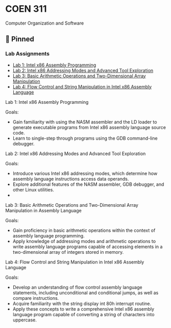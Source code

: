 # COEN 311
Computer Organization and Software

## 📌 Pinned

### Lab Assignments
- [Lab 1: Intel x86 Assembly Programming](https://github.com/mdkaba/COEN311/tree/main/Lab%201-%20COEN311)
- [Lab 2: Intel x86 Addressing Modes and Advanced Tool Exploration](link_to_lab2)
- [Lab 3: Basic Arithmetic Operations and Two-Dimensional Array Manipulation](link_to_lab3)
- [Lab 4: Flow Control and String Manipulation in Intel x86 Assembly Language](link_to_lab4)

Lab 1: Intel x86 Assembly Programming

Goals:
- Gain familiarity with using the NASM assembler and the LD loader to generate executable programs from Intel x86 assembly language source code.
- Learn to single-step through programs using the GDB command-line debugger.


Lab 2: Intel x86 Addressing Modes and Advanced Tool Exploration

Goals:
- Introduce various Intel x86 addressing modes, which determine how assembly language instructions access data operands.
- Explore additional features of the NASM assembler, GDB debugger, and other Linux utilities.
- 

Lab 3: Basic Arithmetic Operations and Two-Dimensional Array Manipulation in Assembly Language

Goals:
- Gain proficiency in basic arithmetic operations within the context of assembly language programming.
- Apply knowledge of addressing modes and arithmetic operations to write assembly language programs capable of accessing elements in a two-dimensional array of integers stored in memory.


Lab 4: Flow Control and String Manipulation in Intel x86 Assembly Language

Goals:
- Develop an understanding of flow control assembly language statements, including unconditional and conditional jumps, as well as compare instructions.
- Acquire familiarity with the string display int 80h interrupt routine.
- Apply these concepts to write a comprehensive Intel x86 assembly language program capable of converting a string of characters into uppercase.
